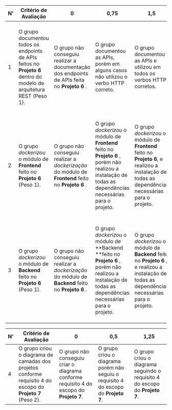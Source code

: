 | N’   | Critério de Avaliação                                        | 0                                                            | 0,75                                                         | 1,5                                                          | 2,5                                                          |
| ---- | ------------------------------------------------------------ | ------------------------------------------------------------ | ------------------------------------------------------------ | ------------------------------------------------------------ | ------------------------------------------------------------ |
| 1    | O grupo documentou todos os endpoints de APIs feitos no **Projeto 6** dentro do modelo de arquitetura REST (Peso 1). | O grupo não conseguiu realizar a documentação dos endpoints de APIs feita no **Projeto 6** . | O grupo documentou as APIs, porém em alguns casos não utilizou o verbo HTTP correto. | O grupo documentou as APIs e utilizou em todos os verbos HTTP corretos. | Além do grupo documentar todos os endpoints de APIs de maneira correta utilizando seus rescpectivos verbos, o grupo tambem criou exemplos de uso na sua documentação. |
| 2    | O grupo *dockerizou* o módulo de **Frontend** feito no **Projeto 6** (Peso 1). | O grupo não conseguiu realizar a *dockerização* do módulo de **Frontend** feito no **Projeto 6** . | O grupo *dockerizou* o módulo de **Frontend** feito no **Projeto 6** , porém não realizou a instalação de todas as dependências necessárias para o projeto. | O grupo *dockerizou* o módulo de **Frontend** feito no **Projeto 6**, e realizou a instalação de todas as dependências necessárias para o projeto. | O grupo *dockerizou* o módulo de **Frontend** feito no **Projeto 6** , realizou a instalação de todas as dependências necessárias para o projeto e criou o arquivo *docker-compose.yml* para o projeto. |
| 3    | O grupo *dockerizou* o módulo de **Backend** feito no **Projeto 6** (Peso 1). | O grupo não conseguiu realizar a *dockerização* do módulo de **Backend** feito no **Projeto 6** . | O grupo *dockerizou* o módulo de **Backend **feito no **Projeto 6** , porém não realizou a instalação de todas as dependências necessárias para o projeto. | O grupo *dockerizou* o módulo de **Backend** feito no **Projeto 6** , e realizou a instalação de todas as dependências necessárias para o projeto. | O grupo *dockerizou* o módulo de **Backend** feito no **Projeto 6**, realizou a instalação de todas as dependências necessárias para o projeto e criou o arquivo *docker-compose.yml* para o projeto. |



| N’   | Critério de Avaliação                                        | 0                                                            | 0,5                                                          | 1,25                                                         |
| ---- | ------------------------------------------------------------ | ------------------------------------------------------------ | ------------------------------------------------------------ | ------------------------------------------------------------ |
| 4    | O grupo criou o diagrama de camadas dos projetos conforme requisito 4 do escopo do **Projeto 7** (Peso 2). | O grupo não conseguiu criar o diagrama conforme requisito 4 do escopo do **Projeto 7**. | O grupo criou o diagrama porém não seguiu o requisito 4 do escopo do **Projeto 7**. | O grupo criou o diagrama seguindo o requisito 4 do escopo do **Projeto 7**. |

